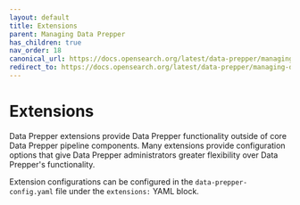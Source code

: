 ```yaml
---
layout: default
title: Extensions
parent: Managing Data Prepper
has_children: true
nav_order: 18
canonical_url: https://docs.opensearch.org/latest/data-prepper/managing-data-prepper/extensions/extensions/
redirect_to: https://docs.opensearch.org/latest/data-prepper/managing-data-prepper/extensions/extensions/
---
```


# Extensions

Data Prepper extensions provide Data Prepper functionality outside of core Data Prepper pipeline components.
Many extensions provide configuration options that give Data Prepper administrators greater flexibility over Data Prepper's functionality.

Extension configurations can be configured in the `data-prepper-config.yaml` file under the `extensions:` YAML block.

